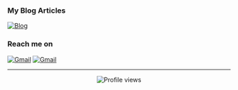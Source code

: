 ### My Blog Articles
[![Blog](https://img.shields.io/website?color=f74539&style=flat-square&up_message=Phan%20Nh%E1%BA%ADt%20Ch%C3%A1nh&url=https://phannhatchanh.com)](https://phannhatchanh.com)

### Reach me on
[![Gmail](https://img.shields.io/badge/-phannhatchanh@gmail.com-c14438?style=flat-square&logo=Gmail&logoColor=white&link=mailto:phannhatchanh@gmail.com)](mailto:phannhatchanh@gmail.com)
[![Gmail](https://img.shields.io/badge/-hello@phannhatchanh.com-c14438?style=flat-square&logo=Gmail&logoColor=white&link=mailto:hello@phannhatchanh.com)](mailto:hello@phannhatchanh.com)

---

<p align="center">
  <img src="https://visitor-badge.laobi.icu/badge?page_id=phannhatchanh/phannhatchanh" alt="Profile views"/>
  <!--  ![Profile views](https://visitor-badge.glitch.me/badge?page_id=phannhatchanh/phannhatchanh) -->
</p>
